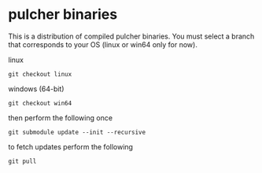 # pulcher binaries

This is a distribution of compiled pulcher binaries. You must select a branch
that corresponds to your OS (linux or win64 only for now).

linux
```
git checkout linux
```

windows (64-bit)
```
git checkout win64
```

then perform the following once

```
git submodule update --init --recursive
```

to fetch updates perform the following
```
git pull
```
